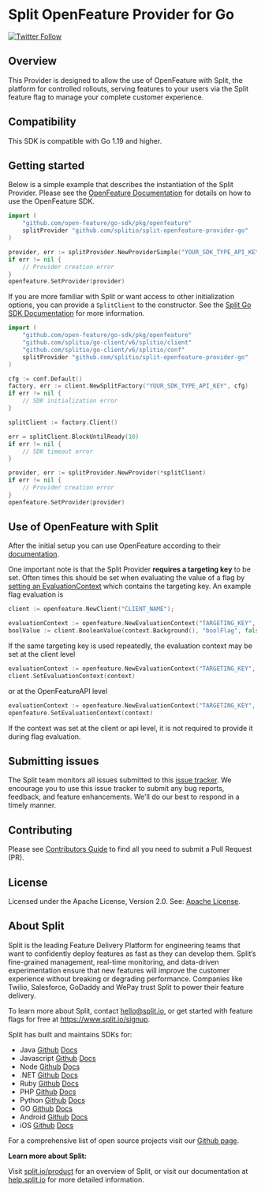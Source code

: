 # Split OpenFeature Provider for Go
[![Twitter Follow](https://img.shields.io/twitter/follow/splitsoftware.svg?style=social&label=Follow&maxAge=1529000)](https://twitter.com/intent/follow?screen_name=splitsoftware)

## Overview
This Provider is designed to allow the use of OpenFeature with Split, the platform for controlled rollouts, serving features to your users via the Split feature flag to manage your complete customer experience.

## Compatibility
This SDK is compatible with Go 1.19 and higher.

## Getting started
Below is a simple example that describes the instantiation of the Split Provider. Please see the [OpenFeature Documentation](https://docs.openfeature.dev/docs/reference/concepts/evaluation-api) for details on how to use the OpenFeature SDK.

```go
import (
    "github.com/open-feature/go-sdk/pkg/openfeature"
    splitProvider "github.com/splitio/split-openfeature-provider-go"
)

provider, err := splitProvider.NewProviderSimple("YOUR_SDK_TYPE_API_KEY")
if err != nil {
    // Provider creation error
}
openfeature.SetProvider(provider)

```

If you are more familiar with Split or want access to other initialization options, you can provide a `SplitClient` to the constructor. See the [Split Go SDK Documentation](https://help.split.io/hc/en-us/articles/360020093652-Go-SDK#initialization) for more information.
```go
import (
    "github.com/open-feature/go-sdk/pkg/openfeature"
    "github.com/splitio/go-client/v6/splitio/client"
    "github.com/splitio/go-client/v6/splitio/conf"
    splitProvider "github.com/splitio/split-openfeature-provider-go"
)

cfg := conf.Default()
factory, err := client.NewSplitFactory("YOUR_SDK_TYPE_API_KEY", cfg)
if err != nil {
    // SDK initialization error
}

splitClient := factory.Client()

err = splitClient.BlockUntilReady(10)
if err != nil {
    // SDK timeout error
}

provider, err := splitProvider.NewProvider(*splitClient)
if err != nil {
    // Provider creation error
}
openfeature.SetProvider(provider)
```

## Use of OpenFeature with Split
After the initial setup you can use OpenFeature according to their [documentation](https://docs.openfeature.dev/docs/reference/concepts/evaluation-api/).

One important note is that the Split Provider **requires a targeting key** to be set. Often times this should be set when evaluating the value of a flag by [setting an EvaluationContext](https://docs.openfeature.dev/docs/reference/concepts/evaluation-context) which contains the targeting key. An example flag evaluation is
```go
client := openfeature.NewClient("CLIENT_NAME");

evaluationContext := openfeature.NewEvaluationContext("TARGETING_KEY", nil)
boolValue := client.BooleanValue(context.Background(), "boolFlag", false, evaluationContext)
```
If the same targeting key is used repeatedly, the evaluation context may be set at the client level 
```go
evaluationContext := openfeature.NewEvaluationContext("TARGETING_KEY", nil)
client.SetEvaluationContext(context)
```
or at the OpenFeatureAPI level 
```go
evaluationContext := openfeature.NewEvaluationContext("TARGETING_KEY", nil)
openfeature.SetEvaluationContext(context)
````
If the context was set at the client or api level, it is not required to provide it during flag evaluation.

## Submitting issues
 
The Split team monitors all issues submitted to this [issue tracker](https://github.com/splitio/split-openfeature-provider-go/issues). We encourage you to use this issue tracker to submit any bug reports, feedback, and feature enhancements. We'll do our best to respond in a timely manner.

## Contributing
Please see [Contributors Guide](CONTRIBUTORS-GUIDE.md) to find all you need to submit a Pull Request (PR).

## License
Licensed under the Apache License, Version 2.0. See: [Apache License](http://www.apache.org/licenses/).

## About Split
 
Split is the leading Feature Delivery Platform for engineering teams that want to confidently deploy features as fast as they can develop them. Split’s fine-grained management, real-time monitoring, and data-driven experimentation ensure that new features will improve the customer experience without breaking or degrading performance. Companies like Twilio, Salesforce, GoDaddy and WePay trust Split to power their feature delivery.
 
To learn more about Split, contact hello@split.io, or get started with feature flags for free at https://www.split.io/signup.
 
Split has built and maintains SDKs for:
 
* Java [Github](https://github.com/splitio/java-client) [Docs](https://help.split.io/hc/en-us/articles/360020405151-Java-SDK)
* Javascript [Github](https://github.com/splitio/javascript-client) [Docs](https://help.split.io/hc/en-us/articles/360020448791-JavaScript-SDK)
* Node [Github](https://github.com/splitio/javascript-client) [Docs](https://help.split.io/hc/en-us/articles/360020564931-Node-js-SDK)
* .NET [Github](https://github.com/splitio/dotnet-client) [Docs](https://help.split.io/hc/en-us/articles/360020240172--NET-SDK)
* Ruby [Github](https://github.com/splitio/ruby-client) [Docs](https://help.split.io/hc/en-us/articles/360020673251-Ruby-SDK)
* PHP [Github](https://github.com/splitio/php-client) [Docs](https://help.split.io/hc/en-us/articles/360020350372-PHP-SDK)
* Python [Github](https://github.com/splitio/python-client) [Docs](https://help.split.io/hc/en-us/articles/360020359652-Python-SDK)
* GO [Github](https://github.com/splitio/go-client) [Docs](https://help.split.io/hc/en-us/articles/360020093652-Go-SDK)
* Android [Github](https://github.com/splitio/android-client) [Docs](https://help.split.io/hc/en-us/articles/360020343291-Android-SDK)
* iOS [Github](https://github.com/splitio/ios-client) [Docs](https://help.split.io/hc/en-us/articles/360020401491-iOS-SDK)
 
For a comprehensive list of open source projects visit our [Github page](https://github.com/splitio?utf8=%E2%9C%93&query=%20only%3Apublic%20).
 
**Learn more about Split:**
 
Visit [split.io/product](https://www.split.io/product) for an overview of Split, or visit our documentation at [help.split.io](http://help.split.io) for more detailed information.

